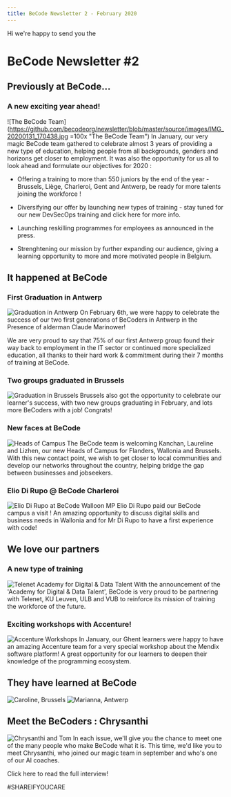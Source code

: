 ```yaml
---
title: BeCode Newsletter 2 - February 2020
---
```



Hi we're happy to send you the
# BeCode Newsletter #2

## Previously at BeCode...
### A new exciting year ahead!
![The BeCode Team](https://github.com/becodeorg/newsletter/blob/master/source/images/IMG_20200131_170438.jpg =100x "The BeCode Team")
In January, our very magic BeCode team gathered to celebrate almost 3 years of providing a new type of education, helping people from all backgrounds, genders and horizons get closer to employment. It was also the opportunity for us all to look ahead and formulate our objectives for 2020 : 
 
- Offering a training to more than 550 juniors by the end of the year - Brussels, Liège, Charleroi, Gent and Antwerp, be ready for more talents joining the workforce !

- Diversifying our offer by launching new types of training - stay tuned for our new DevSecOps training and click here for more info.

- Launching reskilling programmes for employees as announced in the press.

- Strenghtening our mission by further expanding our audience, giving a learning opportunity to more and more motivated people in Belgium. 

## It happened at BeCode

### First Graduation in Antwerp
![Graduation in Antwerp](https://github.com/becodeorg/newsletter/blob/master/source/images/Graduation%20in%20Antwerp.jpg "Graduation in Antwerp")
On February 6th, we were happy to celebrate the success of our two first generations of BeCoders in Antwerp in the Presence of alderman Claude Marinower! 

We are very proud to say that 75% of our first Antwerp group found their way back to employment in the IT sector or continued more specialized education, all thanks to their hard work & commitment during their 7 months of training at BeCode. 
### Two groups graduated in Brussels
![Graduation in Brussels](https://github.com/becodeorg/newsletter/blob/master/source/images/Graduation%20in%20Brussels.JPG "Graduation in Brussels")
Brussels also got the opportunity to celebrate our learner's success, with two new groups graduating in February, and lots more BeCoders with a job!
Congrats!
### New faces at BeCode
![Heads of Campus](https://github.com/becodeorg/newsletter/blob/master/source/images/WhatsApp%20Image%202020-02-10%20at%2018.06.55.jpeg "Heads of Campus")
The BeCode team is welcoming Kanchan, Laureline and Lizhen, our new Heads of Campus for Flanders, Wallonia and Brussels. With this new contact point, we wish to get closer to local communities and develop our networks throughout the country, helping bridge the gap between businesses and jobseekers. 
### Elio Di Rupo @ BeCode Charleroi
![Elio Di Rupo at BeCode](https://github.com/becodeorg/newsletter/blob/master/source/images/Visite%20Elio%20Di%20Rupo.jpg "Elio Di Rupo at BeCode")
Walloon MP Elio Di Rupo paid our BeCode campus a visit ! An amazing opportunity to discuss digital skills and business needs in Wallonia and for Mr Di Rupo to have a first experience with code!
## We love our partners
### A new type of training
![Telenet Academy for Digital & Data Talent](https://github.com/becodeorg/newsletter/blob/master/source/images/Telenet%20PC.jpg "Telenet Academy for Digital & Data Talent")
With the announcement of the 'Academy for Digital & Data Talent', BeCode is very proud to be partnering with Telenet, KU Leuven, ULB and VUB to reinforce its mission of training the workforce of the future. 
### Exciting workshops with Accenture!
![Accenture Workshops](https://github.com/becodeorg/newsletter/blob/master/source/images/0%20(4).jpg "Accenture Workshops")
In January, our Ghent learners were happy to have an amazing Accenture team for a very special workshop about the Mendix software platform! A great opportunity for our learners to deepen their knowledge of the programming ecosystem.
## They have learned at BeCode
![Caroline, Brussels](https://github.com/becodeorg/newsletter/blob/master/source/images/5.png "Caroline, Brussels")
![Marianna, Antwerp](https://github.com/becodeorg/newsletter/blob/master/source/images/9.png "Marianna, Antwerp")


## Meet the BeCoders : Chrysanthi
![Chrysanthi and Tom](https://github.com/becodeorg/newsletter/blob/master/source/images/IMG_20200103_143306.jpg "Chrysanthi and Tom")
In each issue, we'll give you the chance to meet one of the many people who make BeCode what it is. 
This time, we'd like you to meet Chrysanthi, who joined our magic team in september and who's one of our AI coaches. 

Click here to read the full interview!

#SHAREIFYOUCARE



